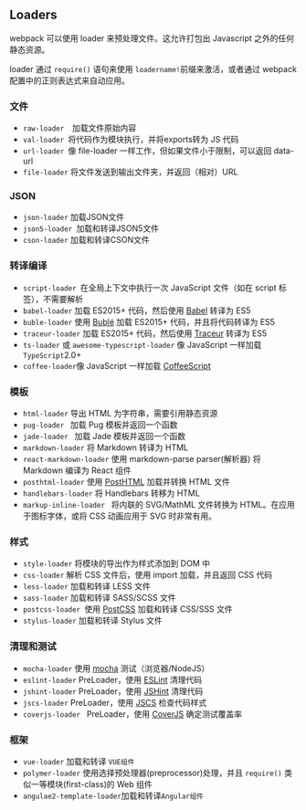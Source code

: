 ## Loaders

webpack 可以使用 loader 来预处理文件。这允许打包出 Javascript 之外的任何静态资源。

loader 通过 `require()` 语句来使用 `loadername!`前缀来激活，或者通过 webpack配置中的正则表达式来自动应用。

### 文件

- `raw-loader  `加载文件原始内容
- `val-loader `将代码作为模块执行，并将exports转为 JS 代码
- `url-loader `像 file-loader 一样工作，但如果文件小于限制，可以返回 data-url
- `file-loader` 将文件发送到输出文件夹，并返回（相对）URL

### JSON

- `json-loader` 加载JSON文件
- `json5-loader `加载和转译JSON5文件
- `cson-loader` 加载和转译CSON文件

### 转译编译

- `script-loader `在全局上下文中执行一次 JavaScript 文件（如在 script 标签），不需要解析
- `babel-loader` 加载 ES2015+ 代码，然后使用 [Babel](https://babeljs.io/) 转译为 ES5
- `buble-loader` 使用 [Bublé](https://buble.surge.sh/guide/) 加载 ES2015+ 代码，并且将代码转译为 ES5
- `traceur-loader` 加载 ES2015+ 代码，然后使用 [Traceur](https://github.com/google/traceur-compiler#readme) 转译为 ES5
- `ts-loader` 或 `awesome-typescript-loader` 像 JavaScript 一样加载 `TypeScript`2.0+
- `coffee-loader`像 JavaScript 一样加载 [CoffeeScript](http://coffeescript.org/)

### 模板

- `html-loader` 导出 HTML 为字符串，需要引用静态资源
- `pug-loader ` 加载 Pug 模板并返回一个函数
- `jade-loader ` 加载 Jade 模板并返回一个函数
- `markdown-loader` 将 Markdown 转译为 HTML
- `react-markdown-loader` 使用 markdown-parse parser(解析器) 将 Markdown 编译为 React 组件
- `posthtml-loader` 使用 [PostHTML](https://github.com/posthtml/posthtml) 加载并转换 HTML 文件
- `handlebars-loader` 将 Handlebars 转移为 HTML
- `markup-inline-loader ` 将内联的 SVG/MathML 文件转换为 HTML。在应用于图标字体，或将 CSS 动画应用于 SVG 时非常有用。

### 样式

- `style-loader` 将模块的导出作为样式添加到 DOM 中
- `css-loader` 解析 CSS 文件后，使用 import 加载，并且返回 CSS 代码
- `less-loader` 加载和转译 LESS 文件
- `sass-loader` 加载和转译 SASS/SCSS 文件
- `postcss-loader `使用 [PostCSS](http://postcss.org/) 加载和转译 CSS/SSS 文件
- `stylus-loader` 加载和转译 Stylus 文件

### 清理和测试

- `mocha-loader` 使用 [mocha](https://mochajs.org/) 测试（浏览器/NodeJS）
- `eslint-loader` PreLoader，使用 [ESLint](http://eslint.org/) 清理代码
- `jshint-loader` PreLoader，使用 [JSHint](http://jshint.com/about/) 清理代码
- `jscs-loader` PreLoader，使用 [JSCS](http://jscs.info/) 检查代码样式
- `coverjs-loader ` PreLoader，使用 [CoverJS](https://github.com/arian/CoverJS) 确定测试覆盖率

### 框架

- `vue-loader` 加载和转译 `VUE组件`
- `polymer-loader` 使用选择预处理器(preprocessor)处理，并且 `require()` 类似一等模块(first-class)的 Web 组件
- `angulae2-template-loader`加载和转译`Angular组件`